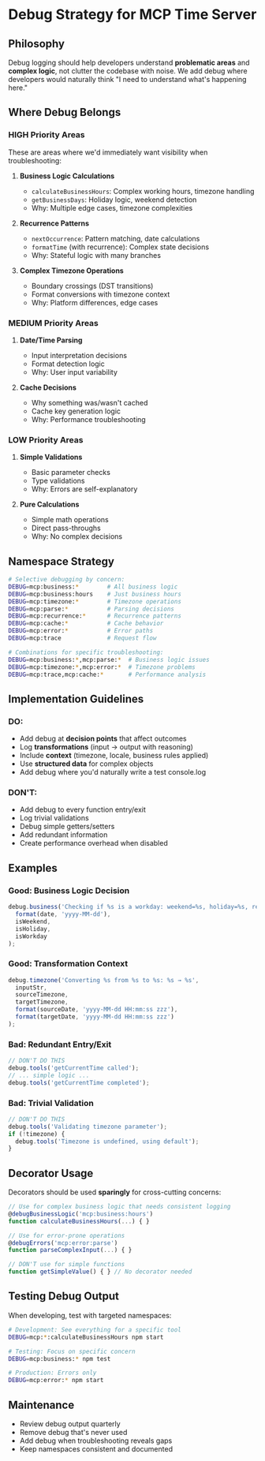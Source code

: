 # Debug Strategy for MCP Time Server

## Philosophy

Debug logging should help developers understand **problematic areas** and **complex logic**, not clutter the codebase with noise. We add debug where developers would naturally think "I need to understand what's happening here."

## Where Debug Belongs

### HIGH Priority Areas
These are areas where we'd immediately want visibility when troubleshooting:

1. **Business Logic Calculations**
   - `calculateBusinessHours`: Complex working hours, timezone handling
   - `getBusinessDays`: Holiday logic, weekend detection
   - Why: Multiple edge cases, timezone complexities

2. **Recurrence Patterns**
   - `nextOccurrence`: Pattern matching, date calculations
   - `formatTime` (with recurrence): Complex state decisions
   - Why: Stateful logic with many branches

3. **Complex Timezone Operations**
   - Boundary crossings (DST transitions)
   - Format conversions with timezone context
   - Why: Platform differences, edge cases

### MEDIUM Priority Areas

1. **Date/Time Parsing**
   - Input interpretation decisions
   - Format detection logic
   - Why: User input variability

2. **Cache Decisions**
   - Why something was/wasn't cached
   - Cache key generation logic
   - Why: Performance troubleshooting

### LOW Priority Areas

1. **Simple Validations**
   - Basic parameter checks
   - Type validations
   - Why: Errors are self-explanatory

2. **Pure Calculations**
   - Simple math operations
   - Direct pass-throughs
   - Why: No complex decisions

## Namespace Strategy

```bash
# Selective debugging by concern:
DEBUG=mcp:business:*        # All business logic
DEBUG=mcp:business:hours    # Just business hours
DEBUG=mcp:timezone:*        # Timezone operations
DEBUG=mcp:parse:*           # Parsing decisions
DEBUG=mcp:recurrence:*      # Recurrence patterns
DEBUG=mcp:cache:*           # Cache behavior
DEBUG=mcp:error:*           # Error paths
DEBUG=mcp:trace             # Request flow

# Combinations for specific troubleshooting:
DEBUG=mcp:business:*,mcp:parse:*  # Business logic issues
DEBUG=mcp:timezone:*,mcp:error:*  # Timezone problems
DEBUG=mcp:trace,mcp:cache:*       # Performance analysis
```

## Implementation Guidelines

### DO:
- Add debug at **decision points** that affect outcomes
- Log **transformations** (input → output with reasoning)
- Include **context** (timezone, locale, business rules applied)
- Use **structured data** for complex objects
- Add debug where you'd naturally write a test console.log

### DON'T:
- Add debug to every function entry/exit
- Log trivial validations
- Debug simple getters/setters
- Add redundant information
- Create performance overhead when disabled

## Examples

### Good: Business Logic Decision
```typescript
debug.business('Checking if %s is a workday: weekend=%s, holiday=%s, result=%s', 
  format(date, 'yyyy-MM-dd'),
  isWeekend,
  isHoliday,
  isWorkday
);
```

### Good: Transformation Context
```typescript
debug.timezone('Converting %s from %s to %s: %s → %s',
  inputStr,
  sourceTimezone,
  targetTimezone,
  format(sourceDate, 'yyyy-MM-dd HH:mm:ss zzz'),
  format(targetDate, 'yyyy-MM-dd HH:mm:ss zzz')
);
```

### Bad: Redundant Entry/Exit
```typescript
// DON'T DO THIS
debug.tools('getCurrentTime called');
// ... simple logic ...
debug.tools('getCurrentTime completed');
```

### Bad: Trivial Validation
```typescript
// DON'T DO THIS
debug.tools('Validating timezone parameter');
if (!timezone) {
  debug.tools('Timezone is undefined, using default');
}
```

## Decorator Usage

Decorators should be used **sparingly** for cross-cutting concerns:

```typescript
// Use for complex business logic that needs consistent logging
@debugBusinessLogic('mcp:business:hours')
function calculateBusinessHours(...) { }

// Use for error-prone operations
@debugErrors('mcp:error:parse')
function parseComplexInput(...) { }

// DON'T use for simple functions
function getSimpleValue() { } // No decorator needed
```

## Testing Debug Output

When developing, test with targeted namespaces:

```bash
# Development: See everything for a specific tool
DEBUG=mcp:*:calculateBusinessHours npm start

# Testing: Focus on specific concern
DEBUG=mcp:business:* npm test

# Production: Errors only
DEBUG=mcp:error:* npm start
```

## Maintenance

- Review debug output quarterly
- Remove debug that's never used
- Add debug when troubleshooting reveals gaps
- Keep namespaces consistent and documented